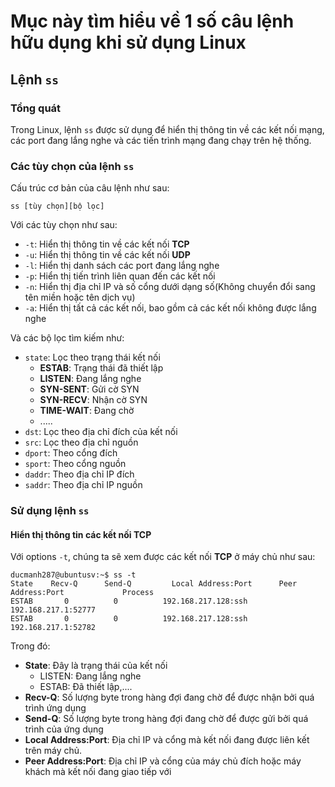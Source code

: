 # Mục này tìm hiểu về 1 số câu lệnh hữu dụng khi sử dụng Linux

## Lệnh `ss`
### Tổng quát
Trong Linux, lệnh `ss` được sử dụng để hiển thị thông tin về các kết nối mạng, các port đang lắng nghe và các tiến trình mạng đang chạy trên hệ thống.
### Các tùy chọn của lệnh `ss`
Cấu trúc cơ bản của câu lệnh như sau:
```
ss [tùy chọn][bộ lọc]
```
Với các tùy chọn như sau:
- `-t`: Hiển thị thông tin về các kết nối **TCP**
- `-u`: Hiển thị thông tin về các kết nối **UDP**
- `-l`: Hiển thị danh sách các port đang lắng nghe
- `-p`: Hiển thị tiến trình liên quan đến các kết nối
- `-n`: Hiển thị địa chỉ IP và số cổng dưới dạng số(Không chuyển đổi sang tên miền hoặc tên dịch vụ)
- `-a`: Hiển thị tất cả các kết nối, bao gồm cả các kết nối không được lắng nghe

Và các bộ lọc tìm kiếm như:
- `state`: Lọc theo trạng thái kết nối
  - **ESTAB**: Trạng thái đã thiết lập
  - **LISTEN**: Đang lắng nghe
  - **SYN-SENT**: Gửi cờ SYN
  - **SYN-RECV**: Nhận cờ SYN
  - **TIME-WAIT**: Đang chờ
  - .....
- `dst`: Lọc theo địa chỉ đích của kết nối
- `src`: Lọc theo địa chỉ nguồn
- `dport`: Theo cổng đích
- `sport`: Theo cổng nguồn
- `daddr`: Theo địa chỉ IP đích
- `saddr`: Theo địa chỉ IP nguồn
### Sử dụng lệnh `ss`
#### Hiển thị thông tin các kết nối TCP
Với options `-t`, chúng ta sẽ xem được các kết nối **TCP** ở máy chủ như sau:
```
ducmanh287@ubuntusv:~$ ss -t
State    Recv-Q      Send-Q         Local Address:Port      Peer Address:Port             Process
ESTAB       0          0          192.168.217.128:ssh      192.168.217.1:52777
ESTAB       0          0          192.168.217.128:ssh      192.168.217.1:52782
```
Trong đó:
- **State**: Đây là trạng thái của kết nối
  - LISTEN: Đang lắng nghe
  - ESTAB: Đã thiết lập,....
- **Recv-Q**: Số lượng byte trong hàng đợi đang chờ để được nhận bởi quá trình ứng dụng
- **Send-Q**: Số lượng byte trong hàng đợi đang chờ để được gửi bởi quá trình của ứng dụng
- **Local Address:Port**: Địa chỉ IP và cổng mà kết nối đang được liên kết trên máy chủ. 
- **Peer Address:Port**: Địa chỉ IP và cổng của máy chủ đích hoặc máy khách mà kết nối đang giao tiếp với